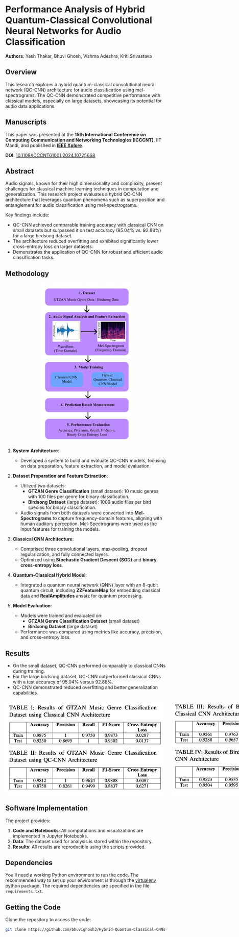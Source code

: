 # Performance Analysis of Hybrid Quantum-Classical Convolutional Neural Networks for Audio Classification

**Authors**: Yash Thakar, Bhuvi Ghosh, Vishma Adeshra, Kriti Srivastava  

## Overview  
This research explores a hybrid quantum-classical convolutional neural network (QC-CNN) architecture for audio classification using mel-spectrograms. The QC-CNN demonstrated competitive performance with classical models, especially on large datasets, showcasing its potential for audio data applications.  

## Manuscripts  
This paper was presented at the **15th International Conference on Computing Communication and Networking Technologies (ICCCNT)**, IIT Mandi, and published in **[IEEE Xplore](https://ieeexplore.ieee.org/document/10725668)**.  

**DOI**: [10.1109/ICCCNT61001.2024.10725668](https://doi.org/10.1109/ICCCNT61001.2024.10725668)  

## Abstract  
Audio signals, known for their high dimensionality and complexity, present challenges for classical machine learning techniques in computation and generalization. This research project evaluates a hybrid QC-CNN architecture that leverages quantum phenomena such as superposition and entanglement for audio classification using mel-spectrograms.  

Key findings include:  
- QC-CNN achieved comparable training accuracy with classical CNN on small datasets but surpassed it on test accuracy (95.04% vs. 92.88%) for a large birdsong dataset.  
- The architecture reduced overfitting and exhibited significantly lower cross-entropy loss on larger datasets.  
- Demonstrates the application of QC-CNN for robust and efficient audio classification tasks.  

## Methodology

<p align="center">
  <img src="Readme images/architecture diagram.png" height="500" />
</p>

1. **System Architecture**:
   - Developed a system to build and evaluate QC-CNN models, focusing on data preparation, feature extraction, and model evaluation.

2. **Dataset Preparation and Feature Extraction**:
   - Utilized two datasets:
     - **GTZAN Genre Classification** (small dataset): 10 music genres with 100 files per genre for binary classification.
     - **Birdsong Dataset** (large dataset): 1000 audio files per bird species for binary classification.
   - Audio signals from both datasets were converted into **Mel-Spectrograms** to capture frequency-domain features, aligning with human auditory perception. Mel-Spectrograms were used as the input features for training the models.

3. **Classical CNN Architecture**:
   - Comprised three convolutional layers, max-pooling, dropout regularization, and fully connected layers.
   - Optimized using **Stochastic Gradient Descent (SGD)** and **binary cross-entropy loss**.

4. **Quantum-Classical Hybrid Model**:
   - Integrated a quantum neural network (QNN) layer with an 8-qubit quantum circuit, including **ZZFeatureMap** for embedding classical data and **RealAmplitudes** ansatz for quantum processing.

5. **Model Evaluation**:
   - Models were trained and evaluated on:
     - **GTZAN Genre Classification Dataset** (small dataset)
     - **Birdsong Dataset** (large dataset)
   - Performance was compared using metrics like accuracy, precision, and cross-entropy loss.
  

## Results 

- On the small dataset, QC-CNN performed comparably to classical CNNs during training.  
- For the large birdsong dataset, QC-CNN outperformed classical CNNs with a test accuracy of 95.04% versus 92.88%.  
- QC-CNN demonstrated reduced overfitting and better generalization capabilities.
  
<div style="display: flex;">
  <img src="Readme images/result.png" width="500" style="margin-right: 20px;" />
  <img src="Readme images/result1.png" width="500" />
</div>

## Software Implementation  

The project provides:  
1. **Code and Notebooks**: All computations and visualizations are implemented in Jupyter Notebooks.  
2. **Data**: The dataset used for analysis is stored within the repository.  
3. **Results**: All results are reproducible using the scripts provided.  

## Dependencies

You'll need a working Python environment to run the code.
The recommended way to set up your environment is through the
[virtualenv](https://virtualenv.pypa.io/en/latest/) python package.
The required dependencies are specified in the file `requirements.txt`.

## Getting the Code  
Clone the repository to access the code:  

```bash  
git clone https://github.com/bhuvighosh3/Hybrid-Quantum-Classical-CNNs-for-Audio-Classification.git
